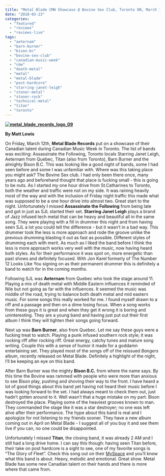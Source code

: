 ```yaml
---
title: "Metal Blade CMW Showcase @ Bovine Sex Club, Toronto ON, March 12, 2010"
date: "2010-03-23"
categories: 
  - "featured"
  - "reviews"
  - "reviews-live"
tags: 
  - "aeternam"
  - "barn-burner"
  - "bison-bc"
  - "bovine-sex-club"
  - "canadian-music-week"
  - "cmw"
  - "death-metal"
  - "metal"
  - "metal-blade"
  - "post-hardcore"
  - "starring-janet-leigh"
  - "stoner-metal"
  - "stoner-rock"
  - "technical-metal"
  - "titan"
  - "toronto"
---
```


**[![metal_blade_records_logo_09](http://www.hellbound.ca/wp-content/uploads/2010/03/metal_blade_records_logo_09.jpg "metal_blade_records_logo_09")](http://www.hellbound.ca/wp-content/uploads/2010/03/metal_blade_records_logo_09.jpg)**

**By Matt Lewis**

On Friday, March 12th, **Metal Blade Records** put on a showcase of their Canadian talent during Canadian Music Week in Toronto. The list of bands was exciting: Assassinate the Following, Toronto locals Starring Janet Leigh, Aeternam from Quebec, Titan (also from Toronto), Barn Burner and the almighty Bison B.C. This was looking like a good night of bands, some I had seen before and some I was unfamiliar with. Where was this taking place you might ask? The Bovine Sex club. I had only been there once, many years ago and beforehand thought that place is fucking small - this is going to be nuts. As I started my one hour drive from St.Catharines to Toronto, both the weather and traffic were not on my side. It was raining heavily most of the way and with the inclusion of Friday night traffic this made what was supposed to be a one hour drive into almost two. Great start to the night. Unfortunately I missed **Assassinate the Following** from being late and got in just as SJL started their set. **Starring Janet Leigh** plays a brand of Jazz infused tech metal that can be heavy and beautiful all in the same song. They were playing with a fill in drummer this night and from having seen SJL a lot you could tell the difference - but it wasn’t in a bad way. This drummer took the less is more approach and rode the groove unlike the previous drumming blasting it out as fast as possible. Different styles of drumming each with merit. As much as I liked the band before I think the less is more approach works very well with the music, now having heard both styles. As for their performance it was spot on, more energetic than past shows and definitely focused. With Jon Karel formerly of The Number 12 Looks Like You signing on as their permanent drummer this is definitely a band to watch for in the coming months.

Following SJL was **Aeternam** from Quebec who took the stage around 11. Playing a mix of death metal with Middle Eastern influences it reminded of Nile but not going as far with the influences. It seemed the music was middle of the road, trying to balance both death metal and mid eastern music. For some songs this really worked for me. I found myself drawn to a riff and a passage and then on a dime losing focus. When a song works from these guys it is great and when they get it wrong it is boring and uninteresting. They are a young band and having just put out their first album I think they will tighten their songs going forward.

Next up was **Barn Burner**, also from Quebec. Let me say these guys were a fucking treat to watch. Playing a punk infused southern rock style; it was rocking riff after rocking riff. Great energy, catchy tunes and mature song writing. Couple this with a sense of humor it made for a goddamn entertaining set. They played most of the songs off of the reissued _Bangers_ album, recently released on Metal Blade. Definitely a highlight of the night, I’ll be keeping an eye on this band.

After Barn Burner was the mighty **Bison B.C.** from where the name says. By this time the Bovine was rammed with people who were more than anxious to see Bison play, pushing and shoving their way to the front. I have heard a lot of good things about this band yet having not heard their music before I was looking forward to the set. I had always meant to check them out, just hadn’t gotten around to it. Well wasn’t that a huge mistake on my part. Bison destroyed the place. Playing some of the heaviest grooves known to man. They commanded the stage like it was a star destroyer; no one was left alive after their performance. The hype about this band is real and I apologize for not listening to my friends sooner. They have a new album coming out in April on Metal Blade - I suggest all of you buy it and see them live if you can, no one could be disappointed.

Unfortunately I missed **Titan**, the closing band, it was already 2 AM and I still had a long drive home. I can say this though: having seen Titan before, their take on post hardcore is a sight to see, one of my favorite songs is “The Glory of Fleet”. Check this song out on their [MySpace](http://www.myspace.com/titanslays) and you’ll know what this band is about. Heavy, melodic and emotional. Great show. Metal Blade has some new Canadian talent on their hands and there is more where that came from.
